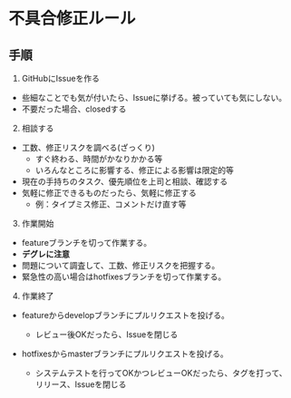 # 不具合修正ルール
## 手順
1. GitHubにIssueを作る
* 些細なことでも気が付いたら、Issueに挙げる。被っていても気にしない。
* 不要だった場合、closedする

2. 相談する
* 工数、修正リスクを調べる(ざっくり)
  * すぐ終わる、時間がかなりかかる等
  * いろんなところに影響する、修正による影響は限定的等
* 現在の手持ちのタスク、優先順位を上司と相談、確認する
* 気軽に修正できるものだったら、気軽に修正する
  * 例：タイプミス修正、コメントだけ直す等

3. 作業開始
* featureブランチを切って作業する。
* **デグレに注意**
* 問題について調査して、工数、修正リスクを把握する。
* 緊急性の高い場合はhotfixesブランチを切って作業する。

4. 作業終了
* featureからdevelopブランチにプルリクエストを投げる。
  * レビュー後OKだったら、Issueを閉じる

* hotfixesからmasterブランチにプルリクエストを投げる。
  * システムテストを行ってOKかつレビューOKだったら、タグを打って、リリース、Issueを閉じる
